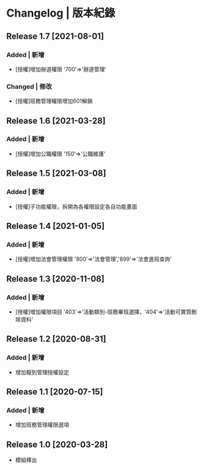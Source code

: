 # Changelog | 版本紀錄

## Release 1.7 [2021-08-01]
### Added | 新增
- [授權]增加辦道權限 '700'=>'辦道管理'

### Changed | 修改
- [授權]班務管理權限增加601解鎖

## Release 1.6 [2021-03-28]
### Added | 新增
- [授權]增加公職權限 '150'=>'公職維護'

## Release 1.5 [2021-03-08]
### Added | 新增
- [授權]子功能權限，拆開為各權限設定各自功能畫面

## Release 1.4 [2021-01-05]
### Added | 新增
- [授權]增加法會管理權限 '800'=>'法會管理','899'=>'法會進班查詢'


## Release 1.3 [2020-11-08]
### Added | 新增
- [授權]增加權限項目 '403'=>'活動類別-班務畢班選擇，'404'=>'活動可實質刪除資料'

## Release 1.2 [2020-08-31]
### Added | 新增
- 增加報到管理授權設定

## Release 1.1 [2020-07-15]
### Added | 新增
- 增加班務管理權限選項

## Release 1.0 [2020-03-28]
- 模組釋出
